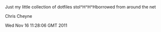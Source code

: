 Just my little collection of dotfiles stol^H^H^Hborrowed from around the net

Chris Cheyne


Wed Nov 16 11:28:06 GMT 2011
